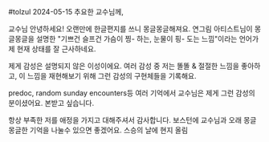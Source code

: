 #tolzul
2024-05-15
추요한 교수님께,

교수님 안녕하세요! 오랜만에 한글편지를 쓰니 몽글몽글해져요. 연그림 아티스트님이 몽글몽글을 설명한 "기쁘건 슬프건 가슴이 찡- 하는, 눈물이 핑- 도는 느낌"이라는  언어가 제 현재 상태를 잘 근사하네요.

제게 감성은 설명되지 않은 이성이에요. 여러 감성 중 저는 똘똘 & 절절한 느낌을 좋아하고, 이 느낌을 재현해보기 위해 그런 감성의 구현체들을 기록해요.

predoc, random sunday encounters등 여러 기억에서 교수님은 제게 그런 감성의 분이셨어요. 본받고 싶습니다.

항상 부족한 저를 애정을 가지고 대해주셔서 감사합니다. 
보스턴에 교수님과 오래 몽글몽글한 기억을 나눌수 있으면 좋겠어요. 
스승의 날에 현지 올림
